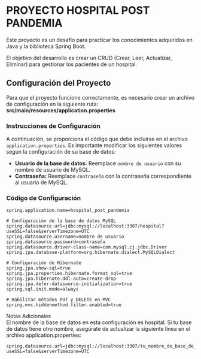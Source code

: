 # PROYECTO HOSPITAL POST PANDEMIA

Este proyecto es un desafío para practicar los conocimientos adquiridos en Java y la biblioteca Spring Boot.

El objetivo del desarrollo es crear un CRUD (Crear, Leer, Actualizar, Eliminar) para gestionar los pacientes de un hospital.

## Configuración del Proyecto

Para que el proyecto funcione correctamente, es necesario crear un archivo de configuración en la siguiente ruta:
**src/main/resources/application.properties**


### Instrucciones de Configuración

A continuación, se proporciona el código que debe incluirse en el archivo `application.properties`. Es importante modificar los siguientes valores según la configuración de su base de datos:

- **Usuario de la base de datos:** Reemplace `nombre de usuario` con su nombre de usuario de MySQL.
- **Contraseña:** Reemplace `contraseña` con la contraseña correspondiente al usuario de MySQL.

### Código de Configuración

```properties
spring.application.name=hospital_post_pandemia

# Configuración de la base de datos MySQL
spring.datasource.url=jdbc:mysql://localhost:3307/hospital?useSSL=false&serverTimezone=UTC
spring.datasource.username=nombre de usuario
spring.datasource.password=contraseña
spring.datasource.driver-class-name=com.mysql.cj.jdbc.Driver
spring.jpa.database-platform=org.hibernate.dialect.MySQLDialect

# Configuración de Hibernate
spring.jpa.show-sql=true
spring.jpa.properties.hibernate.format_sql=true
spring.jpa.hibernate.ddl-auto=create-drop
spring.jpa.defer-datasource-initialization=true
spring.sql.init.mode=always

# Habilitar métodos PUT y DELETE en MVC
spring.mvc.hiddenmethod.filter.enabled=true
```

Notas Adicionales <br>
El nombre de la base de datos en esta configuración es hospital. Si tu base de datos tiene otro nombre, asegúrate de actualizar la siguiente línea en el archivo application.properties:
```properties
spring.datasource.url=jdbc:mysql://localhost:3307/tu_nombre_de_base_de_datos?useSSL=false&serverTimezone=UTC
```